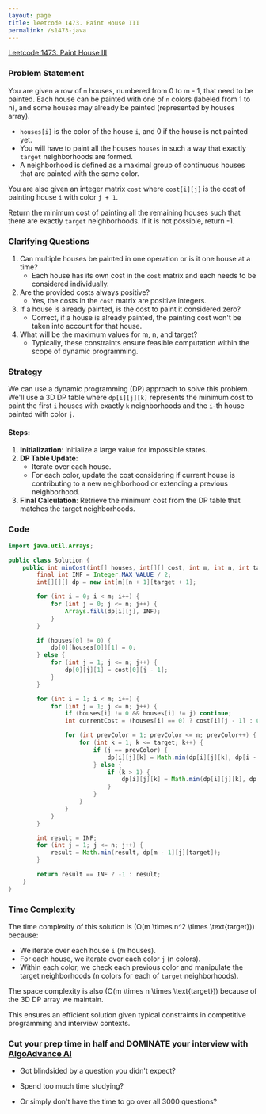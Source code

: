 ```yaml
---
layout: page
title: leetcode 1473. Paint House III
permalink: /s1473-java
---
```

[Leetcode 1473. Paint House III](https://algoadvance.github.io/algoadvance/l1473)
### Problem Statement
You are given a row of `m` houses, numbered from 0 to m - 1, that need to be painted. Each house can be painted with one of `n` colors (labeled from 1 to n), and some houses may already be painted (represented by houses array). 

- `houses[i]` is the color of the house `i`, and 0 if the house is not painted yet.
- You will have to paint all the houses `houses` in such a way that exactly `target` neighborhoods are formed. 
- A neighborhood is defined as a maximal group of continuous houses that are painted with the same color.

You are also given an integer matrix `cost` where `cost[i][j]` is the cost of painting house `i` with color `j + 1`. 

Return the minimum cost of painting all the remaining houses such that there are exactly `target` neighborhoods. If it is not possible, return -1.

### Clarifying Questions
1. Can multiple houses be painted in one operation or is it one house at a time?
   - Each house has its own cost in the `cost` matrix and each needs to be considered individually.
2. Are the provided costs always positive?
   - Yes, the costs in the `cost` matrix are positive integers.
3. If a house is already painted, is the cost to paint it considered zero?
   - Correct, if a house is already painted, the painting cost won't be taken into account for that house.
4. What will be the maximum values for m, n, and target?
   - Typically, these constraints ensure feasible computation within the scope of dynamic programming.

### Strategy
We can use a dynamic programming (DP) approach to solve this problem. We'll use a 3D DP table where `dp[i][j][k]` represents the minimum cost to paint the first `i` houses with exactly `k` neighborhoods and the `i`-th house painted with color `j`.

#### Steps:
1. **Initialization**: Initialize a large value for impossible states.
2. **DP Table Update**:
   - Iterate over each house.
   - For each color, update the cost considering if current house is contributing to a new neighborhood or extending a previous neighborhood.
3. **Final Calculation**: Retrieve the minimum cost from the DP table that matches the target neighborhoods.

### Code

```java
import java.util.Arrays;

public class Solution {
    public int minCost(int[] houses, int[][] cost, int m, int n, int target) {
        final int INF = Integer.MAX_VALUE / 2;
        int[][][] dp = new int[m][n + 1][target + 1];

        for (int i = 0; i < m; i++) {
            for (int j = 0; j <= n; j++) {
                Arrays.fill(dp[i][j], INF);
            }
        }

        if (houses[0] != 0) {
            dp[0][houses[0]][1] = 0;
        } else {
            for (int j = 1; j <= n; j++) {
                dp[0][j][1] = cost[0][j - 1];
            }
        }

        for (int i = 1; i < m; i++) {
            for (int j = 1; j <= n; j++) {
                if (houses[i] != 0 && houses[i] != j) continue;
                int currentCost = (houses[i] == 0) ? cost[i][j - 1] : 0;

                for (int prevColor = 1; prevColor <= n; prevColor++) {
                    for (int k = 1; k <= target; k++) {
                        if (j == prevColor) {
                            dp[i][j][k] = Math.min(dp[i][j][k], dp[i - 1][prevColor][k] + currentCost);
                        } else {
                            if (k > 1) {
                                dp[i][j][k] = Math.min(dp[i][j][k], dp[i - 1][prevColor][k - 1] + currentCost);
                            }
                        }
                    }
                }
            }
        }

        int result = INF;
        for (int j = 1; j <= n; j++) {
            result = Math.min(result, dp[m - 1][j][target]);
        }

        return result == INF ? -1 : result;
    }
}
```

### Time Complexity
The time complexity of this solution is \(O(m \times n^2 \times \text{target})\) because:
- We iterate over each house `i` (m houses).
- For each house, we iterate over each color `j` (n colors).
- Within each color, we check each previous color and manipulate the target neighborhoods (n colors for each of `target` neighborhoods).

The space complexity is also \(O(m \times n \times \text{target})\) because of the 3D DP array we maintain.

This ensures an efficient solution given typical constraints in competitive programming and interview contexts.


### Cut your prep time in half and DOMINATE your interview with [AlgoAdvance AI](https://algoAdvance.com)

- Got blindsided by a question you didn't expect?

- Spend too much time studying?

- Or simply don't have the time to go over all 3000 questions?

